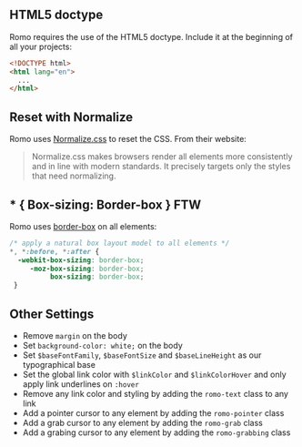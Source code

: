## HTML5 doctype

Romo requires the use of the HTML5 doctype. Include it at the beginning of all your projects:

```html
<!DOCTYPE html>
<html lang="en">
  ...
</html>
```

## Reset with Normalize

Romo uses <a href="http://necolas.github.io/normalize.css/" target="_blank">Normalize.css</a> to reset the CSS.  From their website:

> Normalize.css makes browsers render all elements more consistently and in line with modern standards. It precisely targets only the styles that need normalizing.

## * { Box-sizing: Border-box } FTW

Romo uses <a href="http://www.paulirish.com/2012/box-sizing-border-box-ftw/" target="_blank">border-box</a> on all elements:

```css
/* apply a natural box layout model to all elements */
*, *:before, *:after {
  -webkit-box-sizing: border-box;
     -moz-box-sizing: border-box;
          box-sizing: border-box;
 }
```

## Other Settings

* Remove `margin` on the body
* Set `background-color: white;` on the body
* Set `$baseFontFamily`, `$baseFontSize` and `$baseLineHeight` as our typographical base
* Set the global link color with `$linkColor` and `$linkColorHover` and only apply link underlines on `:hover`
* Remove any link color and styling by adding the `romo-text` class to any link
* Add a pointer cursor to any element by adding the `romo-pointer` class
* Add a grab cursor to any element by adding the `romo-grab` class
* Add a grabing cursor to any element by adding the `romo-grabbing` class
